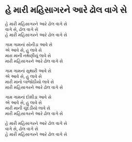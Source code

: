 # હે મારી મહિસાગરને આરે ઢોલ વાગે સે

હે મારી મહિસાગરને આરે ઢોલ વાગે સે  
વાગે સે, ઢોલ વાગે સે  
હે મારી મહિસાગરને આરે ઢોલ વાગે સે  

ગામ ગામનાં સોનીડા આવે સે  
એ આવે સે, હુ લાવે સે  
મારા માની નથણીયું લાવે સે  
મારી મહિસાગરને આરે ઢોલ વાગે સે  

ગામ ગામનાં સુથારી આવે સે  
એ આવે સે, હુ લાવે સે  
મારી માનો બાજોઠીયો લાવે સે  
મારી મહિસાગરને આરે ઢોલ વાગે સે  

ગામ ગામનાં દોશીડા આવે સે  
એ આવે સે, હુ લાવે સે  
મારી માની ચુંદડીયો લાવે સે  
મારી મહિસાગરને આરે ઢોલ વાગે સે  

હે મારી મહિસાગરને આરે ઢોલ વાગે સે  
વાગે સે, ઢોલ વાગે સે  
હે મારી મહિસાગરને આરે ઢોલ વાગે સે  

